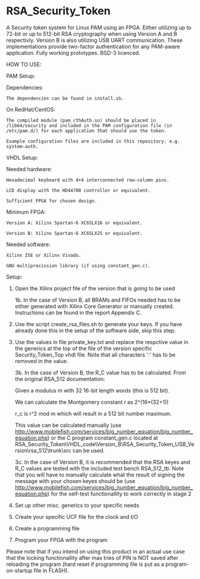 # RSA_Security_Token
A Security token system for Linux PAM using an FPGA. Either utilizing up to 72-bit or up to 512-bit RSA cryptography when using Version A and B respectivly. Version B is also utilizing USB UART communication. These implementations provide two-factor authentication for any PAM-aware application. Fully working prototypes. BSD-3 licenced.

HOW TO USE:

PAM Setup:

Dependencies:

	The dependencies can be found in install.sh.

On RedHat/CentOS:

	The compiled module (pam_cthAuth.so) should be placed in /lib64/security and included in the PAM configuration file (in /etc/pam.d/) for each application that should use the token.

	Example configuration files are included in this repository, e.g. system-auth.


VHDL Setup:

Needed hardware:

	Hexadecimal keyboard with 4+4 interconnected row-column pins. 

	LCD display with the HD44780 controller or equivalent.

	Sufficient FPGA for chosen design.


Minimum FPGA:

	Version A: Xilinx Spartan-6 XC6SLX16 or equivalent.

	Version B: Xilinx Spartan-6 XC6SLX25 or equivalent.


Needed software: 

	Xilinx ISE or Xilinx Vivado.

	GNU multiprecission library (if using constant_gen.c).


Setup:

1. Open the Xilinx project file of the version that is going to be used

	1b. In the case of Version B, all BRAMs and FIFOs needed has to be either generated with Xilinx Core Generator or manually created. Instructions can be found in the report Appendix C.

2. Use the script create_rsa_files.sh to generate your keys. If you have already done this in the setup of the software side, skip this step.

3. Use the values in file private_key.txt and replace the respctive value in the generics at the top of the file of the version specific Security_Token_Top vhdl file. Note that all characters ':' has to be removed in the value.

	3b. In the case of Version B, the R_C value has to be calculated. From the original RSA_512 documentation: 

	Given a modulus m with 32 16-bit length words (this is 512 bit). 

	We can calculate the Montgomery constant r as 2^(16*(32+1))

	r_c is r^2 mod m which will result in a 512 bit number maximum. 

	This value can be calculated manually (use http://www.mobilefish.com/services/big_number_equation/big_number_equation.php) or the C program constant_gen.c located at RSA_Security_Token\VHDL_code\Version_B\RSA_Security_Token_USB_Version\rsa_512\trunk\src can be used. 

	3c. In the case of Version B, it is recommended that the RSA keyes and R_C values are tested with the included test bench RSA_512_tb. Note that you will have to manually calculate what the result of signing the message with your chosen keyes should be (use http://www.mobilefish.com/services/big_number_equation/big_number_equation.php) for the self-test functionallity to work correctly in stage 2

4. Set up other misc. generics to your specific needs

5. Create your specific UCF file for the clock and I/O

6. Create a programming file 

7. Program your FPGA with the program


Please note that if you intend on using this product in an actual use case that the locking functionallity after max tries of PIN is NOT saved after reloading the program (hard reset if programming file is put as a program-on-startup file in FLASH).

